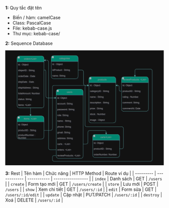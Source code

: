**1:** Quy tắc đặt tên

- Biến / hàm: camelCase
- Class: PascalCase
- File: kebab-case.js
- Thư mục: kebab-case/

**2:** Sequence Database

![Sequence Database](./image/sequence-database.png)


**3:** Rest
| Tên hàm | Chức năng | HTTP Method | Route ví dụ |
| --------- | ------------ | ----------- | ----------------- |
| `index` | Danh sách | GET | `/users` |
| `create` | Form tạo mới | GET | `/users/create` |
| `store` | Lưu mới | POST | `/users` |
| `show` | Xem chi tiết | GET | `/users/:id` |
| `edit` | Form sửa | GET | `/users/:id/edit` |
| `update` | Cập nhật | PUT/PATCH | `/users/:id` |
| `destroy` | Xoá | DELETE | `/users/:id` |
